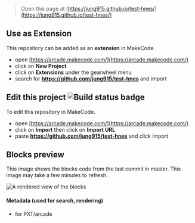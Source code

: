  


> Open this page at [https://jung915.github.io/test-hnes/](https://jung915.github.io/test-hnes/)

## Use as Extension

This repository can be added as an **extension** in MakeCode.

* open [https://arcade.makecode.com/](https://arcade.makecode.com/)
* click on **New Project**
* click on **Extensions** under the gearwheel menu
* search for **https://github.com/jung915/test-hnes** and import

## Edit this project ![Build status badge](https://github.com/jung915/test-hnes/workflows/MakeCode/badge.svg)

To edit this repository in MakeCode.

* open [https://arcade.makecode.com/](https://arcade.makecode.com/)
* click on **Import** then click on **Import URL**
* paste **https://github.com/jung915/test-hnes** and click import

## Blocks preview

This image shows the blocks code from the last commit in master.
This image may take a few minutes to refresh.

![A rendered view of the blocks](https://github.com/jung915/test-hnes/raw/master/.github/makecode/blocks.png)

#### Metadata (used for search, rendering)

* for PXT/arcade
<script src="https://makecode.com/gh-pages-embed.js"></script><script>makeCodeRender("{{ site.makecode.home_url }}", "{{ site.github.owner_name }}/{{ site.github.repository_name }}");</script>
